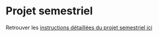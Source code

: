 # Projet semestriel

Retrouver les [instructions détaillées du projet semestriel ici](https://josephscola.github.io/LSMTMP_projet/intro.html)
